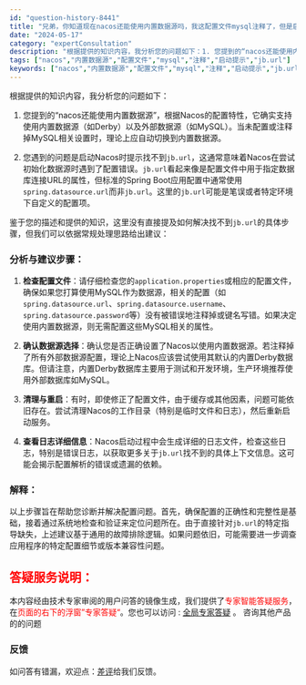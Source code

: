 ```yaml
---
id: "question-history-8441"
title: "兄弟，你知道现在nacos还能使用内置数据源吗，我这配置文件mysql注释了，但是启动提示找不到jb.url nacos-opensource"
date: "2024-05-17"
category: "expertConsultation"
description: "根据提供的知识内容，我分析您的问题如下：1. 您提到的“nacos还能使用内置数据源”，根据Nacos的配置特性，它确实支持使用内置数据源（如Derby）以及外部数据源（如MySQL）。当未配置或注释掉MySQL相关设置时，理论上应自动切换到内置数据源。2. 您遇到的问题是启动Nacos时提示找不到"
tags: ["nacos","内置数据源","配置文件","mysql","注释","启动提示","jb.url"]
keywords: ["nacos","内置数据源","配置文件","mysql","注释","启动提示","jb.url"]
---
```


根据提供的知识内容，我分析您的问题如下：

1. 您提到的“nacos还能使用内置数据源”，根据Nacos的配置特性，它确实支持使用内置数据源（如Derby）以及外部数据源（如MySQL）。当未配置或注释掉MySQL相关设置时，理论上应自动切换到内置数据源。

2. 您遇到的问题是启动Nacos时提示找不到`jb.url`，这通常意味着Nacos在尝试初始化数据源时遇到了配置错误。`jb.url`看起来像是配置文件中用于指定数据库连接URL的属性，但标准的Spring Boot应用配置中通常使用`spring.datasource.url`而非`jb.url`。这里的`jb.url`可能是笔误或者特定环境下自定义的配置项。

鉴于您的描述和提供的知识，这里没有直接提及如何解决找不到`jb.url`的具体步骤，但我们可以依据常规处理思路给出建议：

### 分析与建议步骤：

1. **检查配置文件**：请仔细检查您的`application.properties`或相应的配置文件，确保如果您打算使用MySQL作为数据源，相关的配置（如`spring.datasource.url`、`spring.datasource.username`、`spring.datasource.password`等）没有被错误地注释掉或键名写错。如果决定使用内置数据源，则无需配置这些MySQL相关的属性。

2. **确认数据源选择**：确认您是否正确设置了Nacos以使用内置数据源。若注释掉了所有外部数据源配置，理论上Nacos应该尝试使用其默认的内置Derby数据库。但请注意，内置Derby数据库主要用于测试和开发环境，生产环境推荐使用外部数据库如MySQL。

3. **清理与重启**：有时，即使修正了配置文件，由于缓存或其他因素，问题可能依旧存在。尝试清理Nacos的工作目录（特别是临时文件和日志），然后重新启动服务。

4. **查看日志详细信息**：Nacos启动过程中会生成详细的日志文件，检查这些日志，特别是错误日志，以获取更多关于`jb.url`找不到的具体上下文信息。这可能会揭示配置解析的错误或遗漏的依赖。

### 解释：

以上步骤旨在帮助您诊断并解决配置问题。首先，确保配置的正确性和完整性是基础，接着通过系统地检查和验证来定位问题所在。由于直接针对`jb.url`的特定指导缺失，上述建议基于通用的故障排除逻辑。如果问题依旧，可能需要进一步调查应用程序的特定配置细节或版本兼容性问题。
## <font color="#FF0000">答疑服务说明：</font> 

本内容经由技术专家审阅的用户问答的镜像生成，我们提供了<font color="#FF0000">专家智能答疑服务</font>，在<font color="#FF0000">页面的右下的浮窗”专家答疑“</font>。您也可以访问 : [全局专家答疑](https://opensource.alibaba.com/chatBot) 。 咨询其他产品的的问题

### 反馈
如问答有错漏，欢迎点：[差评](https://ai.nacos.io/user/feedbackByEnhancerGradePOJOID?enhancerGradePOJOId=13660)给我们反馈。

